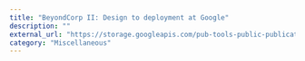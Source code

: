 ```yaml
---
title: "BeyondCorp II: Design to deployment at Google"
description: ""
external_url: "https://storage.googleapis.com/pub-tools-public-publication-data/pdf/44860.pdf"
category: "Miscellaneous"
---
```

